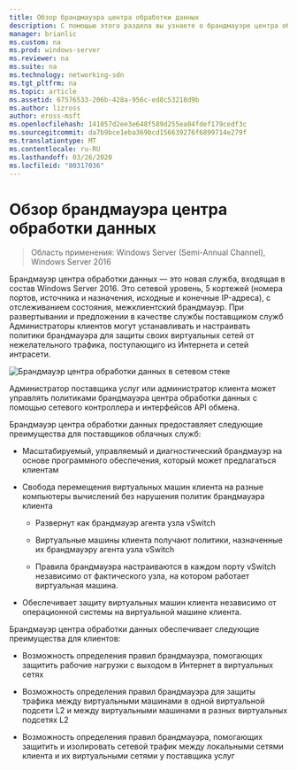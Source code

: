 ```yaml
---
title: Обзор брандмауэра центра обработки данных
description: С помощью этого раздела вы узнаете о брандмауэре центра обработки данных, который является сетевым уровнем, пятью кортежами (номерами портов, источника и назначения, IP-адресами источника и назначения), с отслеживанием состояния и межклиентским брандмауэром в Windows Server 2016.
manager: brianlic
ms.custom: na
ms.prod: windows-server
ms.reviewer: na
ms.suite: na
ms.technology: networking-sdn
ms.tgt_pltfrm: na
ms.topic: article
ms.assetid: 67576533-206b-428a-956c-ed8c53218d9b
ms.author: lizross
author: eross-msft
ms.openlocfilehash: 141057d2ee3e648f589d255ea04fdef179cedf3c
ms.sourcegitcommit: da7b9bce1eba369bcd156639276f6899714e279f
ms.translationtype: MT
ms.contentlocale: ru-RU
ms.lasthandoff: 03/26/2020
ms.locfileid: "80317036"
---
```

# <a name="datacenter-firewall-overview"></a>Обзор брандмауэра центра обработки данных

>Область применения: Windows Server (Semi-Annual Channel), Windows Server 2016

Брандмауэр центра обработки данных — это новая служба, входящая в состав Windows Server 2016. Это сетевой уровень, 5 кортежей (номера портов, источника и назначения, исходные и конечные IP-адреса), с отслеживанием состояния, межклиентский брандмауэр. При развертывании и предложении в качестве службы поставщиком служб Администраторы клиентов могут устанавливать и настраивать политики брандмауэра для защиты своих виртуальных сетей от нежелательного трафика, поступающиго из Интернета и сетей интрасети.  
  
![Брандмауэр центра обработки данных в сетевом стеке](../../../media/Datacenter-Firewall-Overview/MultitenantFirewallOverview2.png)  
  
Администратор поставщика услуг или администратор клиента может управлять политиками брандмауэра центра обработки данных с помощью сетевого контроллера и интерфейсов API обмена.  
  
Брандмауэр центра обработки данных предоставляет следующие преимущества для поставщиков облачных служб:  
  
-   Масштабируемый, управляемый и диагностический брандмауэр на основе программного обеспечения, который может предлагаться клиентам  
  
-   Свобода перемещения виртуальных машин клиента на разные компьютеры вычислений без нарушения политик брандмауэра клиента  
  
    -   Развернут как брандмауэр агента узла vSwitch  
  
    -   Виртуальные машины клиента получают политики, назначенные их брандмауэру агента узла vSwitch  
  
    -   Правила брандмауэра настраиваются в каждом порту vSwitch независимо от фактического узла, на котором работает виртуальная машина.  
  
-   Обеспечивает защиту виртуальных машин клиента независимо от операционной системы на виртуальной машине клиента.  
  
Брандмауэр центра обработки данных обеспечивает следующие преимущества для клиентов:  
  
-   Возможность определения правил брандмауэра, помогающих защитить рабочие нагрузки с выходом в Интернет в виртуальных сетях  
  
-   Возможность определения правил брандмауэра для защиты трафика между виртуальными машинами в одной виртуальной подсети L2 и между виртуальными машинами в разных виртуальных подсетях L2  
  
-   Возможность определения правил брандмауэра, помогающих защитить и изолировать сетевой трафик между локальными сетями клиента и их виртуальными сетями у поставщика услуг  
  


